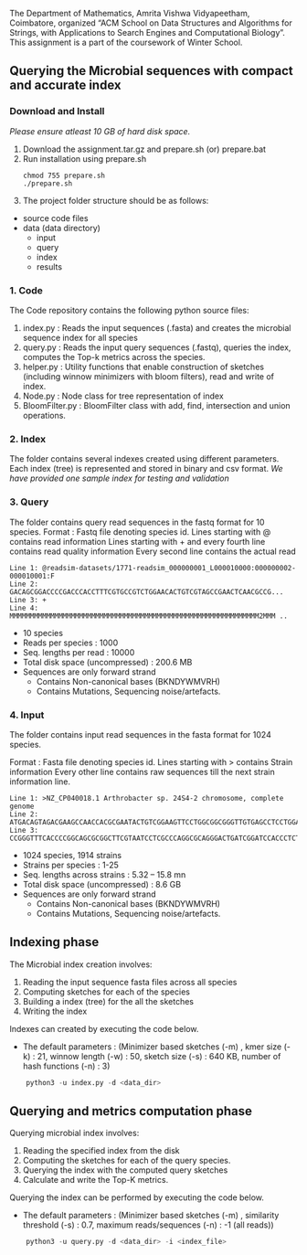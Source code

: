 The Department of Mathematics,  Amrita Vishwa Vidyapeetham, Coimbatore, organized “ACM School on Data Structures and Algorithms for Strings, with Applications to Search Engines and Computational Biology”. This assignment is a part of the coursework of Winter School.


## Querying the Microbial sequences with compact and accurate index

### Download and Install
*Please ensure atleast 10 GB of hard disk space.*

1. Download the assignment.tar.gz and prepare.sh (or) prepare.bat
2. Run installation using prepare.sh
   ```Shell
   chmod 755 prepare.sh
   ./prepare.sh
   ```
3. The project folder structure should be as follows:

- source code files
- data (data directory)
  - input
  - query
  - index
  - results

### 1. Code
The Code repository contains the following python source files:
1. index.py : Reads the input sequences (.fasta) and creates the microbial sequence index for all species
2. query.py : Reads the input query sequences (.fastq), queries the index, computes the Top-k metrics across the species.
3. helper.py : Utility functions that enable construction of sketches (including winnow minimizers with bloom filters), read and write of index.
4. Node.py : Node class for tree representation of index
5. BloomFilter.py : BloomFilter class with add, find, intersection and union operations.

### 2. Index
The folder contains several indexes created using different parameters. Each index (tree) is represented and stored in binary and csv format. *We have provided one sample index for testing and validation*

### 3. Query
The folder contains query read sequences in the fastq format for 10 species.
Format : Fastq file denoting species id. Lines starting with @ contains read information
Lines starting with + and every fourth line contains read quality information
Every second line contains the actual read
```
Line 1: @readsim-datasets/1771-readsim_000000001_L000010000:000000002-000010001:F
Line 2: GACAGCGGACCCCGACCCACCTTTCGTGCCGTCTGGAACACTGTCGTAGCCGAACTCAACGCCG...
Line 3: +
Line 4: MMMMMMMMMMMMMMMMMMMMMMMMMMMMMMMMMMMMMMMMMMMMMMMMMMMMMMMMMMMMM2MMM .. 
```

- 10 species
- Reads per species : 1000
- Seq. lengths per read : 10000
- Total disk space (uncompressed) : 200.6 MB
- Sequences are only forward strand
    - Contains Non-canonical bases (BKNDYWMVRH)
    - Contains Mutations, Sequencing noise/artefacts.

### 4. Input
The folder contains input read sequences in the fasta format for 1024 species.

Format : Fasta file denoting species id. Lines starting with > contains Strain information
Every other line contains raw sequences till the next strain information line.
```
Line 1: >NZ_CP040018.1 Arthrobacter sp. 24S4-2 chromosome, complete genome
Line 2: ATGACAGTAGACGAAGCCAACCACGCGAATACTGTCGGAAGTTCCTGGCGGCGGGTTGTGAGCCTCCTGGAGCAGGACCA
Line 3: CCGGGTTTCACCCCGGCAGCGCGGCTTCGTAATCCTCGCCCAGGCGCAGGGACTGATCGGATCCACCCTCTTGGTGGCCG
```

- 1024 species, 1914 strains
- Strains per species : 1-25
- Seq. lengths across strains : 5.32 – 15.8 mn
- Total disk space (uncompressed) : 8.6 GB
- Sequences are only forward strand
    - Contains Non-canonical bases (BKNDYWMVRH)
    - Contains Mutations, Sequencing noise/artefacts.

## Indexing phase
The Microbial index creation involves:
1. Reading the input sequence fasta files across all species
2. Computing sketches for each of the species
3. Building a index (tree) for the all the sketches
4. Writing the index

Indexes can created by executing the code below. 
- The default parameters :
(Minimizer based sketches (-m) , 
kmer size (-k) : 21, 
winnow length (-w) : 50, 
sketch size (-s) : 640 KB, 
number of hash functions (-n) : 3)

```python
    python3 -u index.py -d <data_dir>
```

## Querying and metrics computation phase
Querying microbial index involves:
1. Reading the specified index from the disk
2. Computing the sketches for each of the query species.
3. Querying the index with the computed query sketches
4. Calculate and write the Top-K metrics.

Querying the index can be performed by executing the code below.
- The default parameters :
(Minimizer based sketches (-m) , 
similarity threshold (-s) : 0.7, 
maximum reads/sequences (-n) : -1 (all reads))

```python
    python3 -u query.py -d <data_dir> -i <index_file>
```
